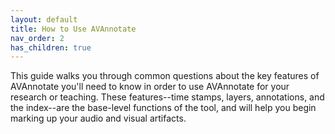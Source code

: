 ```yaml
---
layout: default
title: How to Use AVAnnotate
nav_order: 2
has_children: true
---
```


This guide walks you through common questions about the key features of AVAnnotate you'll need to know in order to use AVAnnotate for your research or teaching. These features--time stamps, layers, annotations, and the index--are the base-level functions of the tool, and will help you begin marking up your audio and visual artifacts. 
